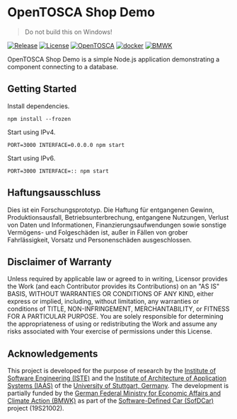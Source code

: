 # OpenTOSCA Shop Demo

> Do not build this on Windows!

[![Release](https://github.com/OpenTOSCA/opentosca-shop-demo/actions/workflows/release.yaml/badge.svg)](https://github.com/OpenTOSCA/opentosca-shop-demo/actions/workflows/release.yaml)
[![License](https://img.shields.io/badge/License-Apache_2.0-blue.svg)](https://opensource.org/licenses/Apache-2.0)
[![OpenTOSCA](https://img.shields.io/badge/OpenTOSCA-%E2%9D%A4%EF%B8%8F-blue)](https://opentosca.org)
[![docker](https://img.shields.io/badge/docker-ghcr.io-blue)](https://github.com/OpenTOSCA/opentosca-shop-demo/pkgs/container/opentosca-shop-demo)
[![BMWK](https://img.shields.io/badge/BMWK-SofDCar%20(19S21002)-blue.svg)](https://sofdcar.de)

OpenTOSCA Shop Demo is a simple Node.js application demonstrating a component connecting to a database.

## Getting Started 

Install dependencies.

```
npm install --frozen
```

Start using IPv4.

```
PORT=3000 INTERFACE=0.0.0.0 npm start
```

Start using IPv6.

```
PORT=3000 INTERFACE=:: npm start
```


## Haftungsausschluss

Dies ist ein Forschungsprototyp. Die Haftung für entgangenen Gewinn, Produktionsausfall, Betriebsunterbrechung,
entgangene Nutzungen, Verlust von Daten und Informationen, Finanzierungsaufwendungen sowie sonstige Vermögens- und
Folgeschäden ist, außer in Fällen von grober Fahrlässigkeit, Vorsatz und Personenschäden ausgeschlossen.

## Disclaimer of Warranty

Unless required by applicable law or agreed to in writing, Licensor provides the Work (and each Contributor provides its
Contributions) on an "AS IS" BASIS, WITHOUT WARRANTIES OR CONDITIONS OF ANY KIND, either express or implied, including,
without limitation, any warranties or conditions of TITLE, NON-INFRINGEMENT, MERCHANTABILITY, or FITNESS FOR A
PARTICULAR PURPOSE. You are solely responsible for determining the appropriateness of using or redistributing the Work
and assume any risks associated with Your exercise of permissions under this License.

## Acknowledgements

This project is developed for the purpose of research by the [Institute of Software Engineering (ISTE)](https://www.iste.uni-stuttgart.de) and the [Institute of Architecture of Application Systems (IAAS)](https://www.iaas.uni-stuttgart.de) of the [University of Stuttgart, Germany](https://www.uni-stuttgart.de).
The development is partially funded by the [German Federal Ministry for Economic Affairs and Climate Action (BMWK)](https://www.bmwk.de/Navigation/EN/Home/home.html) as part of the [Software-Defined Car (SofDCar)](https://sofdcar.de) project (19S21002).
